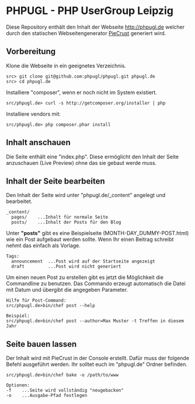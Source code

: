 # PHPUGL - PHP UserGroup Leipzig

Diese Repository enthält den Inhalt der Webseite http://phpugl.de welcher durch den statischen Webseitengenerator [PieCrust] generiert wird.

[PieCrust]: http://bolt80.com/piecrust/

## Vorbereitung

Klone die Webseite in ein geeignetes Verzeichnis.

    src> git clone git@github.com:phpugl/phpugl.git phpugl.de
    src> cd phpugl.de

Installiere "composer", wenn er noch nicht im System existiert.

    src/phpugl.de> curl -s http://getcomposer.org/installer | php

Installiere vendors mit:

    src/phpugl.de> php composer.phar install 

## Inhalt anschauen

Die Seite enthält eine "index.php". Diese ermöglicht den Inhalt der Seite anzuschauen (Live Preview) ohne das sie gebaut werde muss.

## Inhalt der Seite bearbeiten

Den Inhalt der Seite wird unter "phpugl.de/_content" angelegt und bearbeitet.

    _content/
      pages/    ...Inhalt für normale Seite
      posts/    ...Inhalt der Posts für den Blog

Unter **"posts"** gibt es eine Beispielseite (MONTH-DAY_DUMMY-POST.html) wie ein Post aufgebaut werden sollte. Wenn Ihr einen Beitrag schreibt nehmt das einfach als Vorlage.

    Tags:
      announcement  ...Post wird auf der Startseite angezeigt
      draft         ...Post wird nicht generiert

Um einen neuen Post zu erstellen gibt es jetzt die Möglichkeit die Commandline zu benutzen. Das Commando erzeugt automatisch die Datei mit Datum und übergibt die angegeben Parameter.

    Hilfe für Post-Command:
    src/phpugl.de>bin/chef post --help
    
    Beispiel:
    src/phpugl.de>bin/chef post --author=Max Muster -t Treffen in diesem Jahr

## Seite bauen lassen

Der Inhalt wird mit PieCrust in der Console erstellt. Dafür muss der folgende Befehl ausgeführt werden. Ihr solltet euch im "phpugl.de" Ordner befinden.

    src/phpugl.de>bin/chef bake -o /path/to/www

    Optionen:
    -f    ...Seite wird vollständig "neugebacken"
    -o    ...Ausgabe-Pfad festlegen

